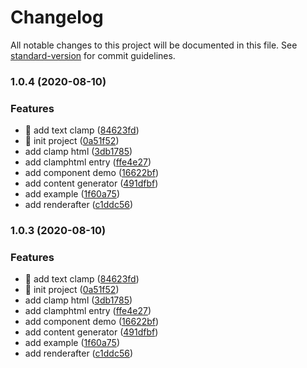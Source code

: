 # Changelog

All notable changes to this project will be documented in this file. See [standard-version](https://github.com/conventional-changelog/standard-version) for commit guidelines.

### 1.0.4 (2020-08-10)

### Features

- :lipstick: add text clamp ([84623fd](https://github.com/AlbertAZ1992/react-simple-clamp/commit/84623fd4ef82944163f2c6cc8488b657c58a2cec))
- :tada: init project ([0a51f52](https://github.com/AlbertAZ1992/react-simple-clamp/commit/0a51f5251163fad01660bfe47da45660378196a2))
- add clamp html ([3db1785](https://github.com/AlbertAZ1992/react-simple-clamp/commit/3db17858eea2bf56a6e4dbcc4447fbf1678c2d79))
- add clamphtml entry ([ffe4e27](https://github.com/AlbertAZ1992/react-simple-clamp/commit/ffe4e27ecb37db5ef7686370df07c885eb0c06f3))
- add component demo ([16622bf](https://github.com/AlbertAZ1992/react-simple-clamp/commit/16622bf57a3a72b22a3ad1bff15cc6d8c2ad372d))
- add content generator ([491dfbf](https://github.com/AlbertAZ1992/react-simple-clamp/commit/491dfbffff7777cea5db98be30858d74110ff337))
- add example ([1f60a75](https://github.com/AlbertAZ1992/react-simple-clamp/commit/1f60a7547e03c66d5cc6f0200a1d38a7f044b4e8))
- add renderafter ([c1ddc56](https://github.com/AlbertAZ1992/react-simple-clamp/commit/c1ddc56b4ca2c4ba0ada0958cca655e685412a41))

### 1.0.3 (2020-08-10)

### Features

- :lipstick: add text clamp ([84623fd](https://github.com/AlbertAZ1992/react-simple-clamp/commit/84623fd4ef82944163f2c6cc8488b657c58a2cec))
- :tada: init project ([0a51f52](https://github.com/AlbertAZ1992/react-simple-clamp/commit/0a51f5251163fad01660bfe47da45660378196a2))
- add clamp html ([3db1785](https://github.com/AlbertAZ1992/react-simple-clamp/commit/3db17858eea2bf56a6e4dbcc4447fbf1678c2d79))
- add clamphtml entry ([ffe4e27](https://github.com/AlbertAZ1992/react-simple-clamp/commit/ffe4e27ecb37db5ef7686370df07c885eb0c06f3))
- add component demo ([16622bf](https://github.com/AlbertAZ1992/react-simple-clamp/commit/16622bf57a3a72b22a3ad1bff15cc6d8c2ad372d))
- add content generator ([491dfbf](https://github.com/AlbertAZ1992/react-simple-clamp/commit/491dfbffff7777cea5db98be30858d74110ff337))
- add example ([1f60a75](https://github.com/AlbertAZ1992/react-simple-clamp/commit/1f60a7547e03c66d5cc6f0200a1d38a7f044b4e8))
- add renderafter ([c1ddc56](https://github.com/AlbertAZ1992/react-simple-clamp/commit/c1ddc56b4ca2c4ba0ada0958cca655e685412a41))
